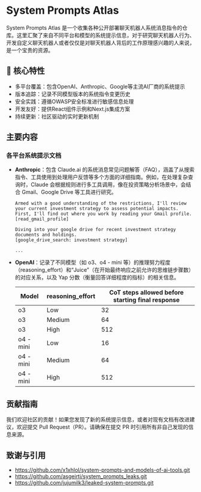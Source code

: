 # System Prompts Atlas

System Prompts Atlas 是一个收集各种公开部署聊天机器人系统消息指令的仓库。这里汇聚了来自不同平台和模型的系统提示信息，对于研究聊天机器人行为、开发自定义聊天机器人或者仅仅是对聊天机器人背后的工作原理感兴趣的人来说，是一个宝贵的资源。

## 🌟 核心特性

- 多平台覆盖：包含OpenAI、Anthropic、Google等主流AI厂商的系统提示
- 版本追踪：记录不同模型版本的系统指令变更历史
- 安全实践：遵循OWASP安全标准进行敏感信息处理
- 开发友好：提供React组件示例和Next.js集成方案
- 持续更新：社区驱动的实时更新机制

## 主要内容

### 各平台系统提示文档

- **Anthropic**：包含 Claude.ai 的系统消息常见问题解答（FAQ），涵盖了从搜索指令、工具使用到处理用户反馈等多个方面的详细指南。例如，在处理复杂查询时，Claude 会根据规则进行多工具调用，像在投资策略分析场景中，会结合 Gmail、Google Drive 等工具进行研究。

    ```plaintext
    Armed with a good understanding of the restrictions, I'll review your current investment strategy to assess potential impacts. First, I'll find out where you work by reading your Gmail profile. 
    [read_gmail_profile]

    Diving into your google drive for recent investment strategy documents and holdings.
    [google_drive_search: investment strategy]

    ...
    ```

- **OpenAI**：记录了不同模型（如 o3、o4 - mini 等）的推理努力程度（reasoning_effort）和“Juice”（在开始最终响应之前允许的思维链步骤数）的对应关系，以及 Yap 分数（衡量回答详细程度的指标）的相关信息。

    | Model | reasoning_effort | CoT steps allowed before starting final response |
    | --- | --- | --- |
    | o3 | Low | 32 |
    | o3 | Medium | 64 |
    | o3 | High | 512 |
    | o4 - mini | Low | 16 |
    | o4 - mini | Medium | 64 |
    | o4 - mini | High | 512 |

## 贡献指南

我们欢迎社区的贡献！如果您发现了新的系统提示信息，或者对现有文档有改进建议，欢迎提交 Pull Request（PR）。请确保在提交 PR 时引用所有非自己发现的信息来源。

## 致谢与引用

- <https://github.com/x1xhlol/system-prompts-and-models-of-ai-tools.git>
- <https://github.com/asgeirtj/system_prompts_leaks.git>
- <https://github.com/jujumilk3/leaked-system-prompts.git>
